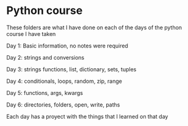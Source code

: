# Python course

These folders are what I have done on each of the days of the python course I have taken

  Day 1: Basic information, no notes were required
  
  Day 2: strings and conversions

  Day 3: strings functions, list, dictionary, sets, tuples

  Day 4: conditionals, loops, random, zip, range

  Day 5: functions, args, kwargs

  Day 6: directories, folders, open, write, paths



Each day has a proyect with the things that I learned on that day
